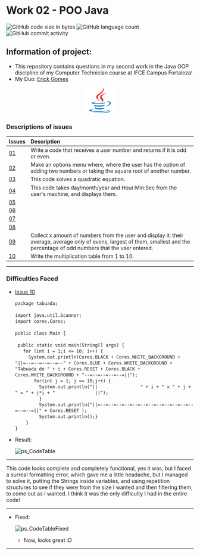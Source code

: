 # Work 02 - POO Java
![GitHub code size in bytes](https://img.shields.io/github/languages/code-size/laraagr1/T2_POO_2022.2)
![GitHub language count](https://img.shields.io/github/languages/count/laraagr1/T2_POO_2022.2)
![GitHub commit activity](https://img.shields.io/github/commit-activity/w/laraagr1/T2_POO_2022.2)

## Information of project:
- This repository contains questions in my second work in the Java OOP discipline of my Computer Technician course at IFCE Campus Fortaleza!
- My Duo: [Erick Gomes](https://github.com/erickgms01)

<div align="center">
  <img height="70" width="80" src="https://raw.githubusercontent.com/devicons/devicon/master/icons/java/java-original.svg">
</div>

### Descriptions of issues
| Issues | Description |
| ------------- |:-------------|
|[01](https://github.com/Laraagr1/T2_POO_2022.2/tree/main/01%20-%20ParOuImpar)|Write a code that receives a user number and returns if it is odd or even.|
|[02](https://github.com/Laraagr1/T2_POO_2022.2/tree/main/02%20-%20Op%C3%A7%C3%B5es)|Make an options menu where, where the user has the option of adding two numbers or taking the square root of another number.|
|[03](https://github.com/Laraagr1/T2_POO_2022.2/tree/main/03%20-%20Equa%C3%A7%C3%A3oSegundoGrau)|This code solves a quadratic equation.|
|[04](https://github.com/Laraagr1/T2_POO_2022.2/tree/main/04%20-%20DataHora)|This code takes day/month/year and Hour:Min:Sec from the user's machine, and displays them.|
|[05](https://github.com/Laraagr1/T2_POO_2022.2/blob/main/issuedoentdid/issuedosentdid.md)|
|[06](https://github.com/Laraagr1/T2_POO_2022.2/blob/main/issuedoentdid/issuedosentdid.md)|
|[07](https://github.com/Laraagr1/T2_POO_2022.2/blob/main/issuedoentdid/issuedosentdid.md)|
|[08](https://github.com/Laraagr1/T2_POO_2022.2/blob/main/issuedoentdid/issuedosentdid.md)|
|[09](https://github.com/Laraagr1/T2_POO_2022.2/tree/main/09%20-%20Numbers)|Collect x amount of numbers from the user and display it: their average, average only of evens, largest of them, smallest and the percentage of odd numbers that the user entered.|
|[10](https://github.com/Laraagr1/T2_POO_2022.2/tree/main/10%20-%20Tabuada)|Write the multiplication table from 1 to 10.|

- - -
### Difficulties Faced
- [Issue 10](https://github.com/Laraagr1/T2_POO_2022.2/tree/main/10%20-%20Tabuada)
   ```java:
  package tabuada;

  import java.util.Scanner;
  import cores.Cores;
      
  public class Main {

    public static void main(String[] args) {
      for (int i = 1;i <= 10; i++) {
        System.out.println(Cores.BLACK + Cores.WHITE_BACKGROUND +  "||=--=--=--=--=--" + Cores.BLUE + Cores.WHITE_BACKGROUND + "Tabuada do " + i + Cores.RESET + Cores.BLACK + Cores.WHITE_BACKGROUND + "--=--=--=--=--=||");
          for(int j = 1; j <= 10;j++) {
            System.out.println("||                " + i + " x " + j + " = " + j*i + "               ||");
            }
            System.out.println("||=--=--=--=--=--=--=--=--=--=--=--=--=--=--=||" + Cores.RESET );
            System.out.println();}
       }
  } 
- Result:

  ![ps_CodeTable](https://user-images.githubusercontent.com/110913912/192514534-d2c115db-9c77-4ed3-85f1-aed6f7106ce9.png)


- - - 
This code looks complete and completely functional, yes it was, but I faced a surreal formatting error, which gave me a little headache, but I managed to solve it, putting the Strings inside variables, and using repetition structures to see if they were from the size I wanted and then filtering them, to come out as I wanted.
I think it was the only difficulty I had in the entire code!
- - -

- Fixed: 

  ![ps_CodeTableFixed](https://user-images.githubusercontent.com/110913912/192514865-ec55c3a5-2e66-4f2a-9a32-a9833fa526ab.png)

  - Now, looks great :D 
- - -


